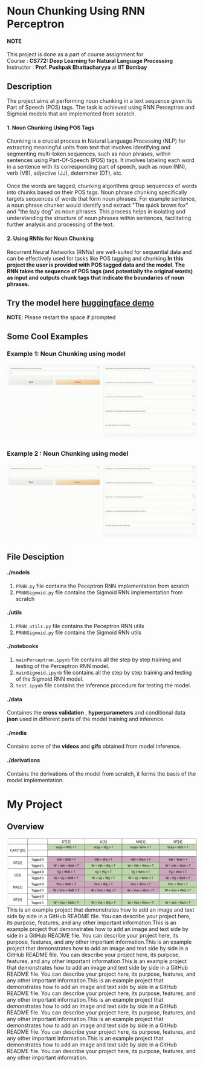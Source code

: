 # Noun Chunking Using RNN Perceptron

#### NOTE
This project is done as a part of course assignment for<br>
 Course : __CS772: Deep Learning for Natural Language Processing__ <br>
 Instructor :  __Prof. Pushpak Bhattacharyya__ at __IIT Bombay__

## Description
The project aims at performing noun chunking in a text sequence given its Part of Speech (POS) tags. The task is achieved using RNN Perceptron and Sigmoid models that are implemented from scratch.

#### 1. Noun Chunking Using POS Tags
Chunking is a crucial process in Natural Language Processing (NLP) for extracting meaningful units from text that involves identifying and segmenting multi-token sequences, such as noun phrases, within sentences using Part-Of-Speech (POS) tags. 
It involves labeling each word in a sentence with its corresponding part of speech, such as noun (NN), verb (VB), adjective (JJ), determiner (DT), etc.<br><br>
Once the words are tagged, chunking algorithms group sequences of words into chunks based on their POS tags. Noun phrase chunking specifically targets sequences of words that form noun phrases. For example sentence, a noun phrase chunker would identify and extract "The quick brown fox" and "the lazy dog" as noun phrases. This process helps in isolating and understanding the structure of noun phrases within sentences, facilitating further analysis and processing of the text.


#### 2. Using RNNs for Noun Chunking
Recurrent Neural Networks (RNNs) are well-suited for sequential data and can be effectively used for tasks like POS tagging and chunking.__In this project the user is provided with POS tagged data and the model. The RNN takes the sequence of POS tags (and potentially the original words) as input and outputs chunk tags that indicate the boundaries of noun phrases.__

## Try the model here [huggingface demo](https://huggingface.co/spaces/vivek9/CS772_Assignment2)
__NOTE__: Please restart the space if prompted

## Some Cool Examples
### Example 1: Noun Chunking using model
![Cool Demo](https://github.com/adityapande1/rnn-perceptron/blob/main/media/gifs/one.gif)

### Example 2 : Noun Chunking using model
![Cool Demo](https://github.com/adityapande1/rnn-perceptron/blob/main/media/gifs/two.gif)
 

## File Desciption
#### ./models
1. `PRNN.py` file contains the Peceptron RNN implementation from scratch
2. `PRNNSigmoid.py` file contains the Sigmoid RNN implementation from scratch

#### ./utils
1. `PRNN_utils.py` file contains the Peceptron RNN utils
2. `PRNNSigmoid.py` file contains the Sigmoid RNN utils

#### ./notebooks
1. `mainPerceptron.ipynb` file contains all the step by step training and testing of the Perceptron RNN model.
2. `mainSigmoid.ipynb` file contains all the step by step training and testing of the Sigmoid RNN model.
3. `test.ipynb` file contains the inference procedure for testing the model.

#### ./data
Containes the __cross validation__ , __hyperparameters__ and conditional data __json__ used in different parts of the model training and inference.
#### ./media
Contains some of the __videos__ and __gifs__ obtained from model inference.
#### ./derivations
Contains the derivations of the model from scratch, it forms the basis of the model implementation.

# My Project
## Overview

<p align="left">
  <img src="https://github.com/adityapande1/rnn-perceptron/blob/main/media/all_conditions.png" alt="Project Logo" style="float: left; margin-right: 10px;" />
  This is an example project that demonstrates how to add an image and text side by side in a GitHub README file. You can describe your project here, its purpose, features, and any other important information.This is an example project that demonstrates how to add an image and text side by side in a GitHub README file. You can describe your project here, its purpose, features, and any other important information.This is an example project that demonstrates how to add an image and text side by side in a GitHub README file. You can describe your project here, its purpose, features, and any other important information.This is an example project that demonstrates how to add an image and text side by side in a GitHub README file. You can describe your project here, its purpose, features, and any other important information.This is an example project that demonstrates how to add an image and text side by side in a GitHub README file. You can describe your project here, its purpose, features, and any other important information.This is an example project that demonstrates how to add an image and text side by side in a GitHub README file. You can describe your project here, its purpose, features, and any other important information.This is an example project that demonstrates how to add an image and text side by side in a GitHub README file. You can describe your project here, its purpose, features, and any other important information.This is an example project that demonstrates how to add an image and text side by side in a GitHub README file. You can describe your project here, its purpose, features, and any other important information.
</p>
